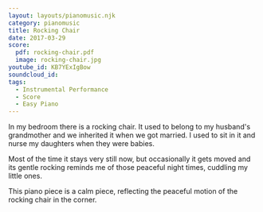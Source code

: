 ```yaml
---
layout: layouts/pianomusic.njk
category: pianomusic
title: Rocking Chair
date: 2017-03-29
score:
  pdf: rocking-chair.pdf
  image: rocking-chair.jpg
youtube_id: KB7YExIgBow
soundcloud_id:
tags:
  - Instrumental Performance
  - Score
  - Easy Piano
---
```


In my bedroom there is a rocking chair. It used to belong to my husband's grandmother and we inherited it when we got married. I used to sit in it and nurse my daughters when they were babies.

Most of the time it stays very still now, but occasionally it gets moved and its gentle rocking reminds me of those peaceful night times, cuddling my little ones.

This piano piece is a calm piece, reflecting the peaceful motion of the rocking chair in the corner.
